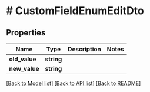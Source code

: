 # # CustomFieldEnumEditDto

## Properties

Name | Type | Description | Notes
------------ | ------------- | ------------- | -------------
**old_value** | **string** |  |
**new_value** | **string** |  |

[[Back to Model list]](../../README.md#models) [[Back to API list]](../../README.md#endpoints) [[Back to README]](../../README.md)
